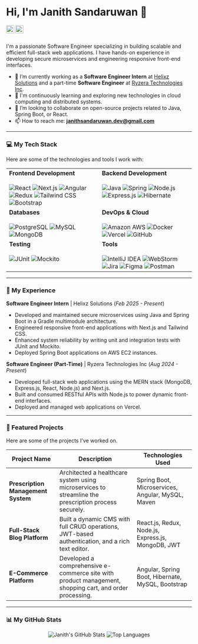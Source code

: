 # Hi, I'm Janith Sandaruwan 👋

<a href="https://linkedin.com/in/your-linkedin-profile-url">
  <img align="left" alt="Janith's LinkedIn" width="22px" src="https://cdn.jsdelivr.net/npm/simple-icons@v3/icons/linkedin.svg" />
</a>
<a href="mailto:janithsandaruwan.dev@gmail.com">
  <img align="left" alt="Janith's Email" width="22px" src="https://cdn.jsdelivr.net/npm/simple-icons@v3/icons/gmail.svg" />
</a>

<br />
<br />

I'm a passionate Software Engineer specializing in building scalable and efficient full-stack web applications. I have hands-on experience in developing secure microservices and engineering responsive front-end interfaces.

* 🔭 I’m currently working as a **Software Engineer Intern** at [Helixz Solutions](https://www.helixz.solutions/) and a part-time **Software Engineer** at [Ryzera Technologies Inc](https://ryzeratech.com/).
* 🌱 I'm continuously learning and exploring new technologies in cloud computing and distributed systems.
* 👯 I’m looking to collaborate on open-source projects related to Java, Spring Boot, or React.
* 📫 How to reach me: **janithsandaruwan.dev@gmail.com**

---

### 💻 My Tech Stack

Here are some of the technologies and tools I work with:

<table>
  <tr>
    <td valign="top" width="50%">
      <strong>Frontend Development</strong><br><br>
      <img alt="React" src="https://img.shields.io/badge/-React-61DAFB?style=for-the-badge&logo=react&logoColor=white">
      <img alt="Next.js" src="https://img.shields.io/badge/-Next.js-000000?style=for-the-badge&logo=next.js&logoColor=white">
      <img alt="Angular" src="https://img.shields.io/badge/-Angular-DD0031?style=for-the-badge&logo=angular&logoColor=white">
      <img alt="Redux" src="https://img.shields.io/badge/-Redux-764ABC?style=for-the-badge&logo=redux&logoColor=white">
      <img alt="Tailwind CSS" src="https://img.shields.io/badge/-Tailwind_CSS-38B2AC?style=for-the-badge&logo=tailwind-css&logoColor=white">
      <img alt="Bootstrap" src="https://img.shields.io/badge/-Bootstrap-7952B3?style=for-the-badge&logo=bootstrap&logoColor=white">
    </td>
    <td valign="top" width="50%">
      <strong>Backend Development</strong><br><br>
      <img alt="Java" src="https://img.shields.io/badge/-Java-007396?style=for-the-badge&logo=java&logoColor=white">
      <img alt="Spring" src="https://img.shields.io/badge/-Spring-6DB33F?style=for-the-badge&logo=spring&logoColor=white">
      <img alt="Node.js" src="https://img.shields.io/badge/-Node.js-339933?style=for-the-badge&logo=node.js&logoColor=white">
      <img alt="Express.js" src="https://img.shields.io/badge/-Express.js-000000?style=for-the-badge&logo=express&logoColor=white">
      <img alt="Hibernate" src="https://img.shields.io/badge/-Hibernate-59666C?style=for-the-badge&logo=hibernate&logoColor=white">
    </td>
  </tr>
  <tr>
    <td valign="top" width="50%">
      <strong>Databases</strong><br><br>
      <img alt="PostgreSQL" src="https://img.shields.io/badge/-PostgreSQL-4169E1?style=for-the-badge&logo=postgresql&logoColor=white">
      <img alt="MySQL" src="https://img.shields.io/badge/-MySQL-4479A1?style=for-the-badge&logo=mysql&logoColor=white">
      <img alt="MongoDB" src="https://img.shields.io/badge/-MongoDB-47A248?style=for-the-badge&logo=mongodb&logoColor=white">
    </td>
    <td valign="top" width="50%">
      <strong>DevOps & Cloud</strong><br><br>
      <img alt="Amazon AWS" src="https://img.shields.io/badge/Amazon_AWS-232F3E?style=for-the-badge&logo=amazon-aws&logoColor=white">
      <img alt="Docker" src="https://img.shields.io/badge/-Docker-2496ED?style=for-the-badge&logo=docker&logoColor=white">
      <img alt="Vercel" src="https://img.shields.io/badge/-Vercel-000000?style=for-the-badge&logo=vercel&logoColor=white">
      <img alt="GitHub" src="https://img.shields.io/badge/-GitHub-181717?style=for-the-badge&logo=github&logoColor=white">
    </td>
  </tr>
  <tr>
    <td valign="top" width="50%">
      <strong>Testing</strong><br><br>
      <img alt="JUnit" src="https://img.shields.io/badge/-JUnit5-25A162?style=for-the-badge&logo=junit5&logoColor=white">
      <img alt="Mockito" src="https://img.shields.io/badge/-Mockito-D43A2A?style=for-the-badge&logo=mockito&logoColor=white">
    </td>
    <td valign="top" width="50%">
      <strong>Tools</strong><br><br>
      <img alt="IntelliJ IDEA" src="https://img.shields.io/badge/IntelliJ_IDEA-000000.svg?style=for-the-badge&logo=intellij-idea&logoColor=white">
      <img alt="WebStorm" src="https://img.shields.io/badge/WebStorm-000000.svg?style=for-the-badge&logo=webstorm&logoColor=white">
      <img alt="Jira" src="https://img.shields.io/badge/-Jira-0052CC?style=for-the-badge&logo=jira&logoColor=white">
      <img alt="Figma" src="https://img.shields.io/badge/-Figma-F24E1E?style=for-the-badge&logo=figma&logoColor=white">
      <img alt="Postman" src="https://img.shields.io/badge/-Postman-FF6C37?style=for-the-badge&logo=postman&logoColor=white">
    </td>
  </tr>
</table>

---

### 🚀 My Experience

**Software Engineer Intern** | Helixz Solutions (_Feb 2025 - Present_)
* Developed and maintained secure microservices using Java and Spring Boot in a Gradle multimodule architecture.
* Engineered responsive front-end applications with Next.js and Tailwind CSS.
* Enhanced system reliability by writing unit and integration tests with JUnit and Mockito.
* Deployed Spring Boot applications on AWS EC2 instances.

**Software Engineer (Part-Time)** | Ryzera Technologies Inc (_Aug 2024 - Present_)
* Developed full-stack web applications using the MERN stack (MongoDB, Express.js, React, Node.js) and Next.js.
* Built and consumed RESTful APIs with Node.js to power dynamic front-end interfaces.
* Deployed and managed web applications on Vercel.

---

### 📂 Featured Projects

Here are some of the projects I've worked on.

| Project Name                       | Description                                                                                             | Technologies Used                                               |
| ---------------------------------- | ------------------------------------------------------------------------------------------------------- | --------------------------------------------------------------- |
| **Prescription Management System** | Architected a healthcare system using microservices to streamline the prescription process securely.      | Spring Boot, Microservices, Angular, MySQL, Maven               |
| **Full-Stack Blog Platform** | Built a dynamic CMS with full CRUD operations, JWT-based authentication, and a rich text editor.          | React.js, Redux, Node.js, Express.js, MongoDB, JWT            |
| **E-Commerce Platform** | Developed a comprehensive e-commerce site with product management, shopping cart, and order processing. | Angular, Spring Boot, Hibernate, MySQL, Bootstrap             |

---

### 📊 My GitHub Stats

<p align="center">
  <img src="https://github-readme-stats.vercel.app/api?username=your-github-username&show_icons=true&theme=dracula" alt="Janith's GitHub Stats" />
  <img src="https://github-readme-stats.vercel.app/api/top-langs/?username=your-github-username&layout=compact&theme=dracula" alt="Top Languages" />
</p>
